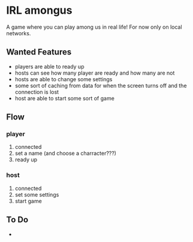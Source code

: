 # IRL amongus
A game where you can play among us in real life!
For now only on local networks.

## Wanted Features
- players are able to ready up
- hosts can see how many player are ready and how many are not
- hosts are able to change some settings
- some sort of caching from data for when the screen turns off and the connection is lost
- host are able to start some sort of game

## Flow
### player
1. connected
2. set a name (and choose a charracter???)
3. ready up

### host
1. connected
2. set some settings
3. start game


## To Do

- 